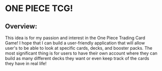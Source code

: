 # ONE PIECE TCG! 

## Overview: 

This idea is for my passion and interest in the One Piece Trading Card Game! I hope that I can build a user-friendly application that will allow user's to be able to look at specific cards, decks, and booster packs. The most significant thing is for users to have their own account where they can build as many different decks they want or even keep track of the cards they have in real life! 